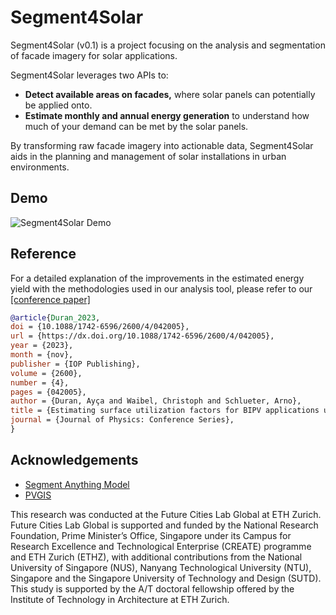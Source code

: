 # Segment4Solar

Segment4Solar (v0.1) is a project focusing on the analysis and segmentation of facade imagery for solar applications. 

Segment4Solar leverages two APIs to:
- **Detect available areas on facades,** where solar panels can potentially be applied onto.
- **Estimate monthly and annual energy generation** to understand how much of your demand can be met by the solar panels.

By transforming raw facade imagery into actionable data, Segment4Solar aids in the planning and management of solar installations in urban environments.

## Demo

![Segment4Solar Demo](demo.gif)

## Reference

For a detailed explanation of the improvements in the estimated energy yield with the methodologies used in our analysis tool, please refer to our [[conference paper]](https://iopscience.iop.org/article/10.1088/1742-6596/2600/4/042005/pdf)

```bibtex
@article{Duran_2023,
doi = {10.1088/1742-6596/2600/4/042005},
url = {https://dx.doi.org/10.1088/1742-6596/2600/4/042005},
year = {2023},
month = {nov},
publisher = {IOP Publishing},
volume = {2600},
number = {4},
pages = {042005},
author = {Duran, Ayça and Waibel, Christoph and Schlueter, Arno},
title = {Estimating surface utilization factors for BIPV applications using pix2pix on street captured façade images},
journal = {Journal of Physics: Conference Series},
}
```

## Acknowledgements

- [Segment Anything Model](https://arxiv.org/abs/2304.02643)
- [PVGIS](https://re.jrc.ec.europa.eu/pvg_tools/en/)
    
This research was conducted at the Future Cities Lab Global at ETH Zurich. Future Cities Lab Global is supported and funded by the National Research Foundation, Prime Minister’s Office, Singapore under its Campus for Research Excellence and Technological Enterprise (CREATE) programme and ETH Zurich (ETHZ), with additional contributions from the National University of Singapore (NUS), Nanyang Technological University (NTU), Singapore and the Singapore University of Technology and Design (SUTD). This study is supported by the A/T doctoral fellowship offered by the Institute of Technology in Architecture at ETH Zurich.
